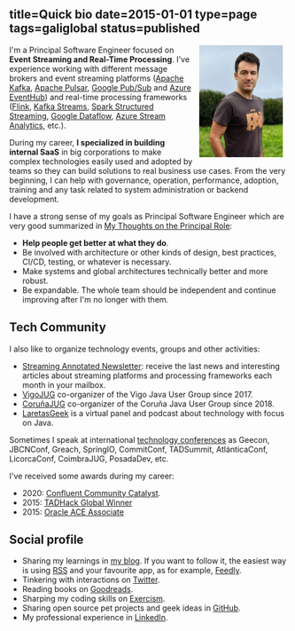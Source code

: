 title=Quick bio
date=2015-01-01
type=page
tags=galiglobal
status=published
---------

<img align="right" style="  max-width: 30%;height: auto;  padding: 0px 10px;" src="/images/antonmry.jpg">

I'm a Principal Software Engineer focused on **Event Streaming and Real-Time
Processing**. I've experience working with different message brokers and event
streaming platforms ([Apache Kafka], [Apache Pulsar], [Google Pub/Sub] and
[Azure EventHub]) and real-time processing frameworks ([Flink], [Kafka
Streams], [Spark Structured Streaming], [Google Dataflow], [Azure Stream
Analytics], etc.).

During my career, **I specialized in building internal SaaS** in big
corporations to make complex technologies easily used and adopted by teams so
they can build solutions to real business use cases. From the very beginning,
I can help with governance, operation, performance, adoption, training and any
task related to system administration or backend development.

I have a strong sense of my goals as Principal Software Engineer which are
very good summarized in [My Thoughts on the Principal Role]:

- **Help people get better at what they do**.
- Be involved with architecture or other kinds of design, best practices,
  CI/CD, testing, or whatever is necessary.
- Make systems and global architectures technically better and more robust.
- Be expandable. The whole team should be independent and continue improving
  after I'm no longer with them.

## Tech Community

I also like to organize technology events, groups and other activities:

- [Streaming Annotated Newsletter]: receive the last news and interesting
  articles about streaming platforms and processing frameworks each month in
  your mailbox.
- [VigoJUG] co-organizer of the Vigo Java User Group since 2017.
- [CoruñaJUG] co-organizer of the Coruña Java User Group since 2018.
- [LaretasGeek] is a virtual panel and podcast about technology with focus on
  Java.

Sometimes I speak at international [technology conferences] as Geecon, JBCNConf,
Greach, SpringIO, CommitConf, TADSummit, AtlánticaConf, LicorcaConf, CoimbraJUG,
PosadaDev, etc.

I've received some awards during my career:

* 2020: [Confluent Community Catalyst].
* 2015: [TADHack Global Winner]
* 2015: [Oracle ACE Associate]

## Social profile

- Sharing my learnings in [my blog]. If you want to follow it, the easiest way
  is using [RSS] and your favourite app, as for example, [Feedly].
- Tinkering with interactions on [Twitter].
- Reading books on [Goodreads].
- Sharping my coding skills on [Exercism].
- Sharing open source pet projects and geek ideas in [GitHub].
- My professional experience in [LinkedIn].

[My Thoughts on the Principal Role]: /blog/2021/20210313-The-principal-role.html
[VigoJUG]: https://www.vigojug.org
[CoruñaJUG]: https://www.corunajug.org
[LaretasGeek]: https://twitter.com/laretasGeek
[Twitter]: https://www.twitter.com/antonmry
[Twitch]: https://www.twitch.com/antonmry
[my blog]: https://www.galiglobal.com
[Goodreads]: http://www.goodreads.com/antonmry
[Exercism]: https://exercism.io/profiles/antonmry
[RSS]: /feed.xml
[feedly]: https://feedly.com/i/discover/sources/search/http%3A%2F%2Fwww.galiglobal.com%2Ffeed.xml
[LinkedIn]: https://www.linkedin.com/in/antonmry/
[GitHub]: https://github.com/antonmry
[technology conferences]: /public-talks.html
[Confluent Community Catalyst]: https://www.confluent.io/nominate/
[TADHack Global Winner]: /blog/2015/We-are-TADHack-2015-winners.html
[Oracle ACE Associate]: /blog/2015/The-Oracle-ACE-Associate-award.html
[Apache Kafka]: https://kafka.apache.org/
[Azure EventHub]: https://docs.microsoft.com/en-us/azure/event-hubs/event-hubs-about
[Google Pub/Sub]: https://cloud.google.com/pubsub/docs/overview
[Kafka Streams]: https://kafka.apache.org/documentation/streams/
[Spark Structured Streaming]: https://spark.apache.org/docs/latest/structured-streaming-programming-guide.html
[Google Dataflow]: https://cloud.google.com/dataflow
[Azure Stream Analytics]: https://azure.microsoft.com/en-us/services/stream-analytics/
[Flink]: https://flink.apache.org/
[Apache Pulsar]: https://pulsar.apache.org/
[Streaming Annotated Newsletter]: https://lowlatency.substack.com/
